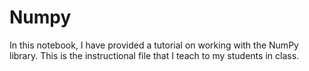 # Numpy
In this notebook, I have provided a tutorial on working with the NumPy library. This is the instructional file that I teach to my students in class.
